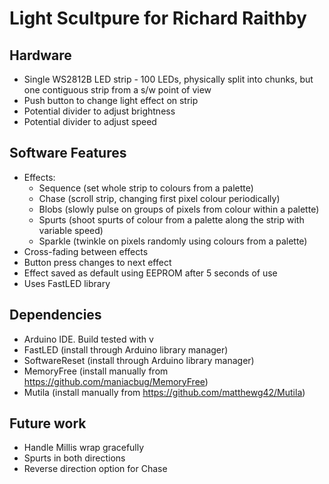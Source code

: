 # Light Scultpure for Richard Raithby

## Hardware

* Single WS2812B LED strip - 100 LEDs, physically split into chunks, but one contiguous strip from a s/w point of view
* Push button to change light effect on strip
* Potential divider to adjust brightness
* Potential divider to adjust speed

## Software Features

* Effects:
    * Sequence (set whole strip to colours from a palette)
    * Chase (scroll strip, changing first pixel colour periodically)
    * Blobs (slowly pulse on groups of pixels from colour within a palette)
    * Spurts (shoot spurts of colour from a palette along the strip with variable speed)
    * Sparkle (twinkle on pixels randomly using colours from a palette)
* Cross-fading between effects
* Button press changes to next effect
* Effect saved as default using EEPROM after 5 seconds of use
* Uses FastLED library

## Dependencies

* Arduino IDE. Build tested with v 
* FastLED (install through Arduino library manager)
* SoftwareReset (install through Arduino library manager)
* MemoryFree (install manually from https://github.com/maniacbug/MemoryFree)
* Mutila (install manually from https://github.com/matthewg42/Mutila)

## Future work

* Handle Millis wrap gracefully
* Spurts in both directions
* Reverse direction option for Chase
